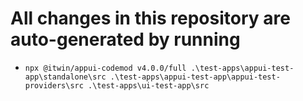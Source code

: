 # All changes in this repository are auto-generated by running

- `npx @itwin/appui-codemod v4.0.0/full .\test-apps\appui-test-app\standalone\src .\test-apps\appui-test-app\appui-test-providers\src .\test-apps\ui-test-app\src`
